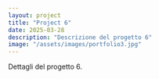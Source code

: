 ```yaml
---
layout: project
title: "Project 6"
date: 2025-03-28
description: "Descrizione del progetto 6"
image: "/assets/images/portfolio3.jpg"
---
```


Dettagli del progetto 6.
